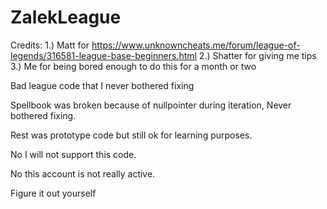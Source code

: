 # ZalekLeague

Credits:
1.) Matt for https://www.unknowncheats.me/forum/league-of-legends/316581-league-base-beginners.html
2.) Shatter for giving me tips
3.) Me for being bored enough to do this for a month or two

Bad league code that I never bothered fixing

Spellbook was broken because of nullpointer during iteration, Never bothered fixing. 

Rest was prototype code but still ok for learning purposes.

No I will not support this code.

No this account is not really active.

Figure it out yourself
